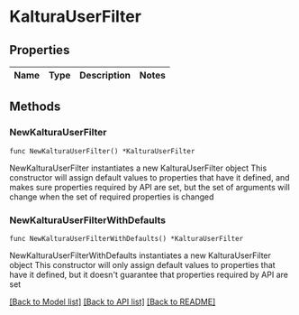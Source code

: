 # KalturaUserFilter

## Properties

Name | Type | Description | Notes
------------ | ------------- | ------------- | -------------

## Methods

### NewKalturaUserFilter

`func NewKalturaUserFilter() *KalturaUserFilter`

NewKalturaUserFilter instantiates a new KalturaUserFilter object
This constructor will assign default values to properties that have it defined,
and makes sure properties required by API are set, but the set of arguments
will change when the set of required properties is changed

### NewKalturaUserFilterWithDefaults

`func NewKalturaUserFilterWithDefaults() *KalturaUserFilter`

NewKalturaUserFilterWithDefaults instantiates a new KalturaUserFilter object
This constructor will only assign default values to properties that have it defined,
but it doesn't guarantee that properties required by API are set


[[Back to Model list]](../README.md#documentation-for-models) [[Back to API list]](../README.md#documentation-for-api-endpoints) [[Back to README]](../README.md)


